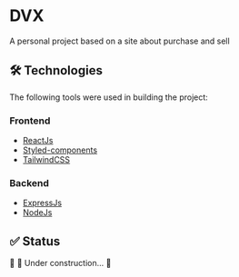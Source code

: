 # DVX

A personal project based on a site about purchase and sell

## 🛠 Technologies

The following tools were used in building the project:

 ### Frontend
- [ReactJs](https://reactjs.org/)
- [Styled-components](https://styled-components.com/)
- [TailwindCSS](https://tailwindcss.com/)

 ### Backend
- [ExpressJs](https://expressjs.com/)
- [NodeJs](https://nodejs.org/en/)


## ✅ Status

🚧  🚀 Under construction...  🚧
